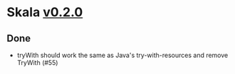 # Skala [v0.2.0](https://github.com/Kevin-Lee/skala/issues?utf8=%E2%9C%93&q=milestone%3A0.2.0%20is%3Aclosed)

## Done
* tryWith should work the same as Java's try-with-resources and remove TryWith (#55)
